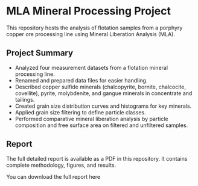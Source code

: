 # MLA Mineral Processing Project

This repository hosts the analysis of flotation samples from a porphyry copper ore processing line using Mineral Liberation Analysis (MLA).

## Project Summary

- Analyzed four measurement datasets from a flotation mineral processing line.
- Renamed and prepared data files for easier handling.
- Described copper sulfide minerals (chalcopyrite, bornite, chalcocite, covellite), pyrite, molybdenite, and gangue minerals in concentrate and tailings.
- Created grain size distribution curves and histograms for key minerals.
- Applied grain size filtering to define particle classes.
- Performed comparative mineral liberation analysis by particle composition and free surface area on filtered and unfiltered samples.

## Report

The full detailed report is available as a PDF in this repository. It contains complete methodology, figures, and results.

You can download the full report here 

